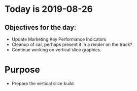 # Today is 2019-08-26

## Objectives for the day:

- Update Marketing Key Performance Indicators
- Cleanup of car, perhaps present it in a render on the track?
- Continue working on vertical slice graphics.

# Purpose

- Prepare the vertical slice build.
